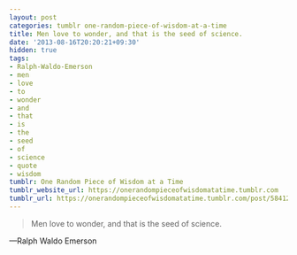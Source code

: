 ```yaml
---
layout: post
categories: tumblr one-random-piece-of-wisdom-at-a-time
title: Men love to wonder, and that is the seed of science.
date: '2013-08-16T20:20:21+09:30'
hidden: true
tags:
- Ralph-Waldo-Emerson
- men
- love
- to
- wonder
- and
- that
- is
- the
- seed
- of
- science
- quote
- wisdom
tumblr: One Random Piece of Wisdom at a Time
tumblr_website_url: https://onerandompieceofwisdomatatime.tumblr.com
tumblr_url: https://onerandompieceofwisdomatatime.tumblr.com/post/58412170777/men-love-to-wonder-and-that-is-the-seed-of
---
```

> Men love to wonder, and that is the seed of science.

—Ralph Waldo Emerson
